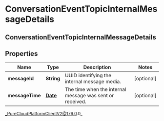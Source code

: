# ConversationEventTopicInternalMessageDetails

## ConversationEventTopicInternalMessageDetails

## Properties

|Name | Type | Description | Notes|
|------------ | ------------- | ------------- | -------------|
| **messageId** | **String** | UUID identifying the internal message media. | [optional] |
| **messageTime** | [**Date**](Date) | The time when the internal message was sent or received. | [optional] |



_PureCloudPlatformClientV2@176.0.0_
